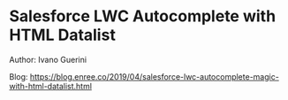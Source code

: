 # Salesforce LWC Autocomplete with HTML Datalist

Author: Ivano Guerini

Blog: https://blog.enree.co/2019/04/salesforce-lwc-autocomplete-magic-with-html-datalist.html
